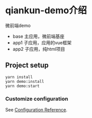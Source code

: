 # qiankun-demo介绍
微前端demo
- base 主应用，微前端基座
- app1 子应用，应用的vue框架
- app2 子应用，纯html项目

## Project setup
```
yarn install
yarn demo:install
yarn demo:start
```


### Customize configuration
See [Configuration Reference](https://qiankun.umijs.org/).

